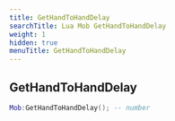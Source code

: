 ```yaml
---
title: GetHandToHandDelay
searchTitle: Lua Mob GetHandToHandDelay
weight: 1
hidden: true
menuTitle: GetHandToHandDelay
---
```

## GetHandToHandDelay
```lua
Mob:GetHandToHandDelay(); -- number
```